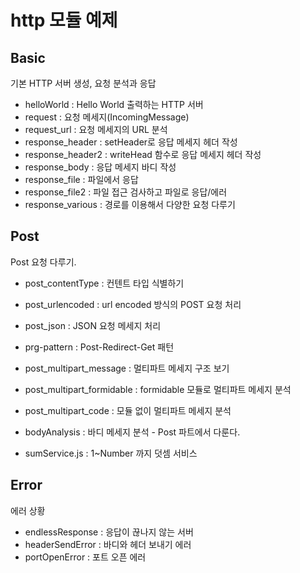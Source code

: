 # http 모듈 예제

## Basic
기본 HTTP 서버 생성, 요청 분석과 응답

- helloWorld : Hello World 출력하는 HTTP 서버
- request : 요청 메세지(IncomingMessage)
- request_url : 요청 메세지의 URL 분석
- response_header : setHeader로 응답 메세지 헤더 작성
- response_header2 : writeHead 함수로 응답 메세지 헤더 작성
- response_body : 응답 메세지 바디 작성
- response_file : 파일에서 응답
- response_file2 : 파일 접근 검사하고 파일로 응답/에러
- response_various : 경로를 이용해서 다양한 요청 다루기

## Post
Post 요청 다루기.

- post_contentType : 컨텐트 타입 식별하기
- post_urlencoded : url encoded 방식의 POST 요청 처리
- post_json : JSON 요청 메세지 처리

- prg-pattern : Post-Redirect-Get 패턴
- post_multipart_message : 멀티파트 메세지 구조 보기
- post_multipart_formidable : formidable 모듈로 멀티파트 메세지 분석
- post_multipart_code : 모듈 없이 멀티파트 메세지 분석

- bodyAnalysis : 바디 메세지 분석 - Post 파트에서 다룬다.
- sumService.js : 1~Number 까지 덧셈 서비스

## Error
에러 상황

- endlessResponse : 응답이 끊나지 않는 서버
- headerSendError : 바디와 헤더 보내기 에러
- portOpenError : 포트 오픈 에러

